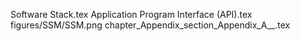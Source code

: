 Software Stack.tex
Application Program Interface (API).tex
figures/SSM/SSM.png
chapter_Appendix_section_Appendix_A__.tex